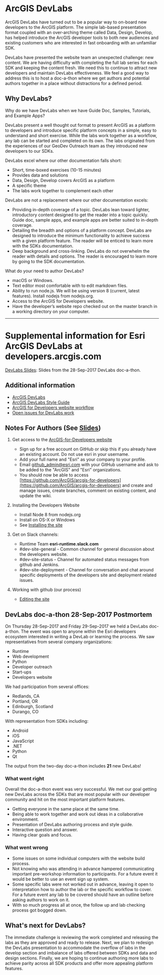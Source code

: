 # ArcGIS DevLabs

ArcGIS DevLabs have turned out to be a popular way to on-board new developers to the ArcGIS platform. The simple lab-based presentation format coupled with an over-arching theme called Data, Design, Develop, has helped introduce the ArcGIS developer tools to both new audiences and existing customers who are interested in fast onboarding with an unfamiliar SDK.

DevLabs have presented the website team an unexpected challenge: new content. We are having difficulty with completing the full lab series for each SDK and keeping the content fresh. We need this to continue to attract new developers and maintain DevLabs effectiveness. We feel a good way to address this is to host a doc-a-thon where we get authors and potential authors together in a place without distractions for a defined period.

## Why DevLabs?

Why do we have DevLabs when we have Guide Doc, Samples, Tutorials, and Example Apps?

DevLabs present a well thought out format to present ArcGIS as a platform to developers and introduce specific platform concepts in a simple, easy to understand and short exercise. While the labs work together as a workflow, any lab can be started and completed on its own. The labs originated from the experiences of our GeoDev Outreach team as they introduced new developers to our SDKs.

DevLabs excel where our other documentation falls short:

- Short, time-boxed exercises (10-15 minutes)
- Provides data and solutions
- Data, Design, Develop covers ArcGIS as a platform
- A specific theme
- The labs work together to complement each other

DevLabs are not a replacement where our other documentation excels:

- Providing in-depth coverage of a topic. DevLabs lean toward lighter, introductory content designed to get the reader into a topic quickly. Guide doc, sample apps, and example apps are better suited to in-depth coverage.
- Detailing the breadth and options of a platform concept. DevLabs are designed to introduce the minimum functionality to achieve success with a given platform feature. The reader will be enticed to learn more with the SDKs documentation.
- Deep background and cross-linking. DevLabs do not overwhelm the reader with details and options. The reader is encouraged to learn more by going to the SDK documentation.

What do your need to author DevLabs?

+ macOS or Windows.
+ Text editor most comfortable with to edit markdown files.
+ Ability to run node.js. We will be using version 8 (current, latest features). Install nodejs from nodejs.org.
+ Access to the ArcGIS for Developers website.
+ Have the developer’s website repo checked out on the master branch in a working directory on your computer.

---

# Supplemental information for Esri ArcGIS DevLabs at developers.arcgis.com

[DevLabs Slides](docs/slides-devlabs/index.html): Slides from the 28-Sep-2017 DevLabs doc-a-thon.

## Additional information

  + [ArcGIS DevLabs](https://developers.arcgis.com/labs/)
  + [ArcGIS DevLabs Style Guide](https://github.com/ArcGIS/arcgis-for-developers/wiki/ArcGIS-DevLabs-Styleguide)
  + [ArcGIS for Developers website workflow](https://github.com/ArcGIS/arcgis-for-developers/wiki/Editing-the-Site-Locally)
  + [Open issues for DevLabs work](https://github.com/ArcGIS/arcgis-for-developers/issues?q=is%3Aopen+is%3Aissue+label%3ADevLabs)

## Notes For Authors (See [Slides](docs/slides-devlabs/index.html))

1. Get access to the [ArcGIS-for-Developers website](https://github.com/ArcGIS/arcgis-for-developers)
   + Sign up for a free account on GitHub or skip this if you already have an existing account. Do not use esri in your username.
   + Add your full name and "Esri" as your company to your profile.
   + Email github_admin@esri.com with your GitHub username and ask to be added to the "ArcGIS" and "Esri" organizations.
   + You should now be able to access [https://github.com/ArcGIS/arcgis-for-developers](https://github.com/ArcGIS/arcgis-for-developers) and create and manage issues, create branches, comment on existing content, and update the wiki.

2. Installing the Developers Website
   + Install Node 8 from nodejs.org
   + Install on OS-X or Windows
   + See [Installing the site](https://github.com/ArcGIS/arcgis-for-developers/wiki)

3. Get on Slack channels:
   + Runtime Team __esri-runtime.slack.com__
   + #dev-site-general - Common channel for general discussion about the developers website.
   + #dev-site-status - Channel for automated status messages from github and Jenkins.
   + #dev-site-deployment - Channel for conversation and chat around specific deployments of the developers site and deployment related issues.

4. Working with github (our process)
   + [Editing the site](https://github.com/ArcGIS/arcgis-for-developers/wiki/Editing-the-Site-Locally)

## DevLabs doc-a-thon 28-Sep-2017 Postmortem

On Thursday 28-Sep-2017 and Friday 29-Sep-2017 we held a DevLabs doc-a-thon. The event was open to anyone within the Esri developers ecosystem interested in writing a DevLab or learning the process. We saw representatives from several company organizations:
  + Runtime
  + Web development
  + Python
  + Developer outreach
  + Start-ups
  + Developers website

We had participation from several offices:
  + Redlands, CA
  + Portland, OR
  + Edinburgh, Scotland
  + Durango, CO

With representation from SDKs including:
  + Android
  + iOS
  + JavaScript
  + .NET
  + Python
  + Qt

The output from the two-day doc-a-thon includes **21** new DevLabs!

### What went right

Overall the doc-a-thon event was very successful. We met our goal getting new DevLabs across the SDKs that are most popular with our developer community and hit on the most important platform features.

  + Getting everyone in the same place at the same time.
  + Being able to work together and work out ideas in a collaborative environment.
  + Presentation of DevLabs authoring process and style guide.
  + Interactive question and answer.
  + Having clear goals and focus.

### What went wrong

  + Some issues on some individual computers with the website build process.
  + Not knowing who was attending in advance hampered communicating important pre-workshop information to participants. For a future event it would be better to use an event sign up system.
  + Some specific labs were not worked out in advance, leaving it open to interpretation how to author the lab or the specific workflow to cover. For a future event any lab to be covered should have an outline before asking authors to work on it.
  + With so much progress all at once, the follow up and lab checking process got bogged down.

## What's next for DevLabs?

The immediate challenge is reviewing the work completed and releasing the labs as they are approved and ready to release. Next, we plan to redesign the DevLabs presentation to accommodate the overflow of labs in the develop section and imbalance of labs offered between SDKs and data and design sections. Finally, we are hoping to continue authoring more labs to achieve parity across all SDK products and offer more appealing platform features.
